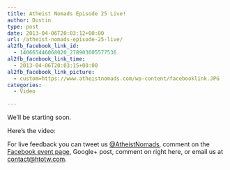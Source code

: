 ```yaml
---
title: Atheist Nomads Episode 25 Live!
author: Dustin
type: post
date: 2013-04-06T20:03:12+00:00
url: /atheist-nomads-episode-25-live/
al2fb_facebook_link_id:
  - 140665446068020_278903605577536
al2fb_facebook_link_time:
  - 2013-04-06T20:03:15+00:00
al2fb_facebook_link_picture:
  - custom=https://www.atheistnomads.com/wp-content/facebooklink.JPG
categories:
  - Video

---
```

We&#8217;ll be starting soon.

Here&#8217;s the video:



For live feedback you can tweet us <a href="https://twitter.com/AtheistNomads" target="_blank" rel="noopener">@AtheistNomads</a>, comment on the <a href="https://www.facebook.com/events/104552163076115/" target="_blank" rel="noopener">Facebook event page</a>, Google+ post, comment on right here, or email us at <a href="mailto:contact@htotw.com" target="_blank" rel="noopener">contact@htotw.com</a>.